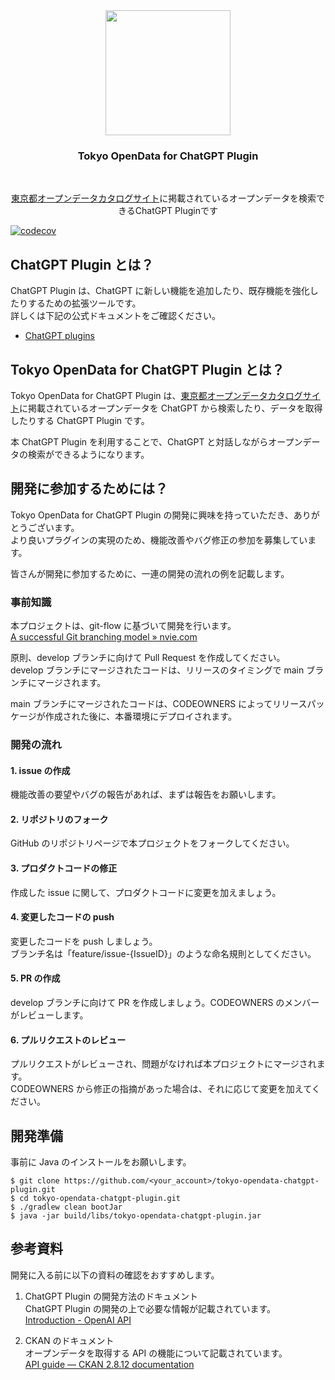 <div align="center">
    <img src="https://tokyo-opendata.s3.amazonaws.com/logo.png" height="200px" width="200px"/>
    <br />
    <h3>Tokyo OpenData for ChatGPT Plugin</h3>
    <br />
    <p><a href="https://catalog.data.metro.tokyo.lg.jp/dataset">東京都オープンデータカタログサイト</a>に掲載されているオープンデータを検索できるChatGPT Pluginです</p>
</div>

[![codecov](https://codecov.io/gh/FooQoo/tokyo-opendata-chatgpt-plugin/graph/badge.svg?token=WiSR2OR7wn)](https://codecov.io/gh/FooQoo/tokyo-opendata-chatgpt-plugin)

## ChatGPT Plugin とは？

ChatGPT Plugin は、ChatGPT に新しい機能を追加したり、既存機能を強化したりするための拡張ツールです。  
詳しくは下記の公式ドキュメントをご確認ください。

-   [ChatGPT plugins](https://openai.com/blog/chatgpt-plugins)

## Tokyo OpenData for ChatGPT Plugin とは？

Tokyo OpenData for ChatGPT Plugin は、<a href="https://catalog.data.metro.tokyo.lg.jp/dataset">東京都オープンデータカタログサイト</a>に掲載されているオープンデータを ChatGPT から検索したり、データを取得したりする ChatGPT Plugin です。

本 ChatGPT Plugin を利用することで、ChatGPT と対話しながらオープンデータの検索ができるようになります。

## 開発に参加するためには？

Tokyo OpenData for ChatGPT Plugin の開発に興味を持っていただき、ありがとうございます。  
より良いプラグインの実現のため、機能改善やバグ修正の参加を募集しています。

皆さんが開発に参加するために、一連の開発の流れの例を記載します。

### 事前知識

本プロジェクトは、git-flow に基づいて開発を行います。  
[A successful Git branching model » nvie.com](https://nvie.com/posts/a-successful-git-branching-model/)

原則、develop ブランチに向けて Pull Request を作成してください。  
develop ブランチにマージされたコードは、リリースのタイミングで main ブランチにマージされます。

main ブランチにマージされたコードは、CODEOWNERS によってリリースパッケージが作成された後に、本番環境にデプロイされます。

### 開発の流れ

#### 1. issue の作成

機能改善の要望やバグの報告があれば、まずは報告をお願いします。

#### 2. リポジトリのフォーク

GitHub のリポジトリページで本プロジェクトをフォークしてください。

#### 3. プロダクトコードの修正

作成した issue に関して、プロダクトコードに変更を加えましょう。

#### 4. 変更したコードの push

変更したコードを push しましょう。  
ブランチ名は「feature/issue-{IssueID}」のような命名規則としてください。

#### 5. PR の作成

develop ブランチに向けて PR を作成しましょう。CODEOWNERS のメンバーがレビューします。

#### 6. プルリクエストのレビュー

プルリクエストがレビューされ、問題がなければ本プロジェクトにマージされます。  
CODEOWNERS から修正の指摘があった場合は、それに応じて変更を加えてください。

## 開発準備

事前に Java のインストールをお願いします。

```
$ git clone https://github.com/<your_account>/tokyo-opendata-chatgpt-plugin.git
$ cd tokyo-opendata-chatgpt-plugin.git
$ ./gradlew clean bootJar
$ java -jar build/libs/tokyo-opendata-chatgpt-plugin.jar
```

## 参考資料

開発に入る前に以下の資料の確認をおすすめします。

1. ChatGPT Plugin の開発方法のドキュメント  
   ChatGPT Plugin の開発の上で必要な情報が記載されています。  
   [Introduction - OpenAI API](https://platform.openai.com/docs/plugins/introduction)

2. CKAN のドキュメント  
   オープンデータを取得する API の機能について記載されています。  
   [API guide — CKAN 2.8.12 documentation](https://docs.ckan.org/en/2.8/api/)
